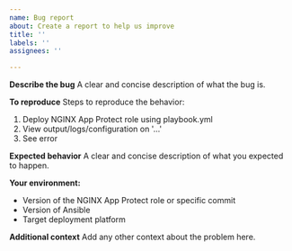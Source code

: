 ```yaml
---
name: Bug report
about: Create a report to help us improve
title: ''
labels: ''
assignees: ''

---
```


**Describe the bug**
A clear and concise description of what the bug is.

**To reproduce**
Steps to reproduce the behavior:
1. Deploy NGINX App Protect role using playbook.yml
2. View output/logs/configuration on '...'
3. See error

**Expected behavior**
A clear and concise description of what you expected to happen.

**Your environment:**
-   Version of the NGINX App Protect role or specific commit
-   Version of Ansible
-   Target deployment platform

**Additional context**
Add any other context about the problem here.
